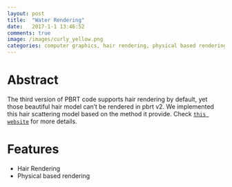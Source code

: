 ```yaml
---
layout: post
title:  "Water Rendering"
date:   2017-1-1 13:46:52
comments: true
image: /images/curly_yellow.png
categories: computer graphics, hair rendering, physical based rendering
---
```


# Abstract

The third version of PBRT code supports hair rendering by default, yet those beautiful hair model can’t be rendered in pbrt v2. We implemented this hair scattering model based on the method it provide. Check [`this website`](http://naughtychen.cc/HW_PBRT/) for more details.

# Features
- Hair Rendering
- Physical based rendering